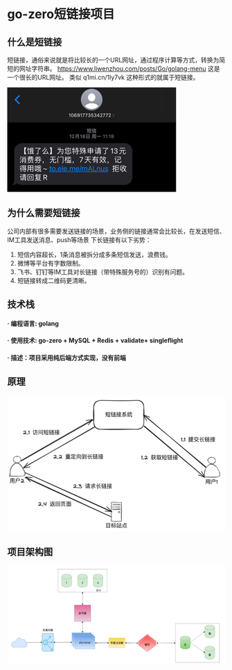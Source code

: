 # go-zero短链接项目
## 什么是短链接
短链接，通俗来说就是将⽐较⻓的⼀个URL⽹址，通过程序计算等⽅式，转换为简短的⽹址字符串。
https://www.liwenzhou.com/posts/Go/golang-menu 这是⼀个很⻓的URL⽹址。
类似 q1mi.cn/1ly7vk 这种形式的就属于短链接。

![img_1.png](img_1.png)

## 为什么需要短链接
公司内部有很多需要发送链接的场景，业务侧的链接通常会⽐较⻓，在发送短信、IM⼯具发送消息、push等场景
下⻓链接有以下劣势：
1. 短信内容超⻓，1条消息被拆分成多条短信发送，浪费钱。
2. 微博等平台有字数限制。
3. ⻜书、钉钉等IM⼯具对⻓链接（带特殊服务号的）识别有问题。
4. 短链接转成⼆维码更清晰。

## 技术栈
#### · 编程语言: golang
#### · 使用技术: go-zero + MySQL + Redis + validate+ singleflight
#### · 描述：项目采用纯后端方式实现，没有前端

## 原理
![img_2.png](img_2.png)


## 项目架构图
![img.png](img.png)


